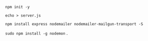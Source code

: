 `npm init -y`

`echo > server.js`

`npm install express nodemailer nodemailer-mailgun-transport -S`

`sudo npm install -g nodemon`
.
